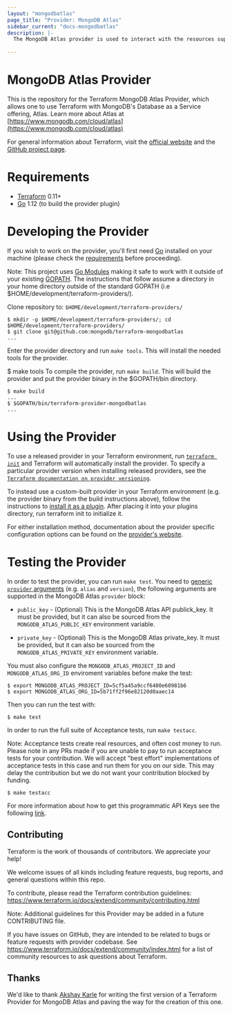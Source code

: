 ```yaml
---
layout: "mongodbatlas"
page_title: "Provider: MongoDB Atlas"
sidebar_current: "docs-mongodbatlas"
description: |-
  The MongoDB Atlas provider is used to interact with the resources supported by MongoDB Altas Services. The provider needs to be configured with the proper credentials before it can be used.
  
---
```


# MongoDB Atlas Provider

This is the repository for the Terraform MongoDB Atlas Provider, which allows one to use Terraform with MongoDB's Database as a Service offering, Atlas. 
Learn more about Atlas at  [https://www.mongodb.com/cloud/atlas](https://www.mongodb.com/cloud/atlas)

For general information about Terraform, visit the [official website](https://www.terraform.io) and the [GitHub project page](https://github.com/hashicorp/terraform).


# Requirements
- [Terraform](https://www.terraform.io/downloads.html) 0.11+
- [Go](https://golang.org/doc/install) 1.12 (to build the provider plugin)

# Developing the Provider
If you wish to work on the provider, you'll first need [Go](https://golang.org/doc/install) installed on your machine (please check the [requirements](#Requirements) before proceeding).

Note: This project uses [Go Modules](https://blog.golang.org/using-go-modules) making it safe to work with it outside of your existing [GOPATH](https://golang.org/doc/code.html#GOPATH). The instructions that follow assume a directory in your home directory outside of the standard GOPATH (i.e $HOME/development/terraform-providers/).

Clone repository to: `$HOME/development/terraform-providers/`

```
$ mkdir -p $HOME/development/terraform-providers/; cd $HOME/development/terraform-providers/
$ git clone git@github.com:mongodb/terraform-mongodbatlas
...
```

Enter the provider directory and run `make tools`. This will install the needed tools for the provider.

$ make tools
To compile the provider, run `make build`. This will build the provider and put the provider binary in the $GOPATH/bin directory.

```
$ make build
...
$ $GOPATH/bin/terraform-provider-mongodbatlas
...
```

# Using the Provider

To use a released provider in your Terraform environment, run [`terraform init`](https://www.terraform.io/docs/commands/init.html) and Terraform will automatically install the provider. To specify a particular provider version when installing released providers, see the [`Terraform documentation on provider versioning`](https://www.terraform.io/docs/configuration/providers.html#version-provider-versions).

To instead use a custom-built provider in your Terraform environment (e.g. the provider binary from the build instructions above), follow the instructions to [install it as a plugin](https://www.terraform.io/docs/plugins/basics.html#installing-a-plugin). After placing it into your plugins directory, run terraform init to initialize it.

For either installation method, documentation about the provider specific configuration options can be found on the [provider's website](https://www.terraform.io/docs/providers/).

# Testing the Provider

In order to test the provider, you can run `make test`. You need to [generic `provider` arguments](https://www.terraform.io/docs/configuration/providers.html) (e.g.
`alias` and `version`), the following arguments are supported in the MongoDB
Atlas `provider` block:

* `public_key` - (Optional) This is the MongoDB Atlas API publick_key. It must be
  provided, but it can also be sourced from the `MONGODB_ATLAS_PUBLIC_KEY`
  environment variable.

* `private_key` - (Optional) This is the MongoDB Atlas private_key. It must be
  provided, but it can also be sourced from the `MONGODB_ATLAS_PRIVATE_KEY`
  environment variable.

You must also configure the `MONGODB_ATLAS_PROJECT_ID` and `MONGODB_ATLAS_ORG_ID` enviroment variables before make the test:

```
$ export MONGODB_ATLAS_PROJECT_ID=5cf5a45a9ccf6400e60981b6
$ export MONGODB_ATLAS_ORG_ID=5b71ff2f96e82120d0aaec14
```

Then you can run the test with:


```
$ make test
```

In order to run the full suite of Acceptance tests, run ``make testacc``.

Note: Acceptance tests create real resources, and often cost money to run. Please note in any PRs made if you are unable to pay to run acceptance tests for your contribution. We will accept "best effort" implementations of acceptance tests in this case and run them for you on our side. This may delay the contribution but we do not want your contribution blocked by funding.

```
$ make testacc
```
For more information about how to get this programmatic API Keys see the following [link](https://docs.atlas.mongodb.com/configure-api-access/#manage-programmatic-access-to-an-organization).

Contributing
---------------------------

Terraform is the work of thousands of contributors. We appreciate your help!

We welcome issues of all kinds including feature requests, bug reports, and general questions within this repo.

To contribute, please read the Terraform contribution guidelines:
https://www.terraform.io/docs/extend/community/contributing.html

Note: Additional guidelines for this Provider may be added in a future CONTRIBUTING file.

If you have issues on GitHub, they are intended to be related to bugs or feature requests with provider codebase. See https://www.terraform.io/docs/extend/community/index.html for a list of community resources to ask questions about Terraform.

Thanks
---------------------------
We'd like to thank [Akshay Karle](https://github.com/akshaykarle) for writing the first version of a Terraform Provider for MongoDB Atlas and paving the way for the creation of this one.